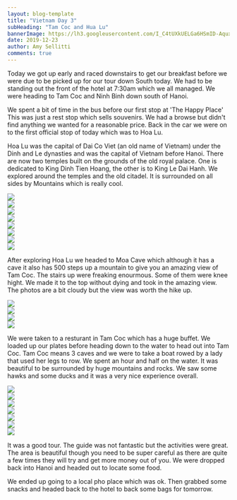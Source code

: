 ```yaml
---
layout: blog-template
title: "Vietnam Day 3"
subHeading: "Tam Coc and Hua Lu"
bannerImage: https://lh3.googleusercontent.com/I_C4tUXkUELGa6HSmID-AquxvDHg5zIWzOc6KF4LRmSAO_kVK25zW9TRMKRlZeUyrhEhjcf3FZ5uWd7mx9AnyjpX4acFTosFz1ConfPuAGxtCZHaeE3UOWvp6HTc6Rn35pkcVpIDq2JZ73HqALz28OKlBfjrdMA-DH38Ov6fiH-meuLstsldel-2JZTLR3jSWTB_iBoy0glZMxxUZi98vM3DRlwNKG78bGlHURdDjxyJBb3TOP2uQPA-Zw1kqOPGx_gTqFKsJq8IAo4PiYOXiMDohZwZKtyNCEuuQxWVeIC1bfmS0lNB3Hmjni-JoIkku5HkiE5cbge7-hgOCDFIIY2QNV4wOl_XBwdXRIFuFAlOKMqfRnDgSpViBFb7nifNkbKDyaui7Rymj5Q3yRX7xYJr2sp2h0qLQg5l_5hDAHeybo0FjiFDBg6JQwU8n9ap9TmjEiQKBfDJoTIb3vk3eVNg3CKg-LdeSnykBtEZs8zmqwwpZTmuEV90uAZzUXYyUC5vL_IIy9Y2IPjcAF3lBZTYHTDs05VBiWVMnGSsFuLu6mAMO1qX9ToPhQ5izrYpWkaeJv3LrpxjOCff0uMFj8HUUHEdpPIVkggSMTZ74yPH_qM85ZLi417-8aNZ9Gi_XVPwtAXu0A_6H-NXorehgItuUs-Ne5DBeCm8Dh3MjrVevjWY4TIQR5QY_Hd9HRmiALhtdZI93fHy6TUdg5BatT6nOD59H0pDv37TXh5Hwgf-_8lDfQ=w960-h720-no
date: 2019-12-23
author: Amy Sellitti
comments: true
---
```


Today we got up early and raced downstairs to get our breakfast before we were due to be picked up for our tour down South today. We had to be standing out the front of the hotel at 7:30am which we all managed.  We were heading to Tam Coc and Ninh Binh down south of Hanoi. 

We spent a bit of time in the bus before our first stop at 'The Happy Place' This was just a rest stop which sells souvenirs. We had a browse but didn't find anything we wanted for a reasonable price.  Back in the car we were on to the first official stop of today which was to Hoa Lu.

Hoa Lu was the capital of Dai Co Viet (an old name of Vietnam) under the Dinh and Le dynasties and was the capital of Vietnam before Hanoi. There are now two temples built on the grounds of the old royal palace. One is dedicated to King Dinh Tien Hoang, the other is to King Le Dai Hanh. We explored around the temples and the old citadel. It is surrounded on all sides by Mountains which is really cool.

<div class="center-image"><img src="https://lh3.googleusercontent.com/oN2IEYVhwj71CNF3qkwvrkwqG7SlsTaXWmqI5zm-7dWpN8SrR4PgkVmW2lR6re1__OTSMaEBXehoNvakuMgpJaV4TZXT-YKUGF0Jdi5EPZVGM-njACd1xPnqO7z6YbFH416i1uBQEykHyk7NBeBxpJhpMY_6UHSxIETmyt7FhnHJGI9mkpsgXMvzhRd3oYMKz5wRKrN4wF6rdZOKSd-QYgiTrCNyLzG4oJ96us9oTroHzOeFvfOgP98ZdOJTtB9M4K4tre8fyVNLz0bMEggbUFgulF9zqo3wsC9dDYWuYeHqgROfGkAr9TS2qYhCKjILEHL4WKP14KPjziK_SoXSynZlHkehIddvnv-CvAwftebM8ryiPNulTVn8ShxR7h446qsDMMqHFilM109WbF9eVn8seg8GxgETzXCEYg5xuNFYObVeigOoj_MbWiJRVtyaRU7LSEBE7Awzh_mEKnbEsdDiOl_l9MuC8aAV5ixONk5rSKvjMOwRQuuix9XK-8SP6hKfmV6F9FZve1w56eI3kaD7axv3-g8IjiETqMe7NKAucfWiY3M6KvnVh1wfEMIHvR8CY5oT2WWdKW0qP-uhqKg6DZDoLicqTkhmNwNQUnXE-u24Qd0XawgHe100OfljbLJTk-GFJbG87ng0Grxi_wFiqkEWR2QwVA899kzu0nJp3dX2Sjp9ntxb9ZcnIJsyhss73UK3A6hNOrEXbPctCQpluyYRz3lK3DFI91Vb30xAFbaAxw=w961-h641-no" /></div>
<div class="center-image"><img src="https://lh3.googleusercontent.com/zORf_AmGcyzWIOFH76hnLXuRGD7PZFoeROyEsajy-krXpjnHPBMxAGTf8Uh3HNfyHQl7QWtn9IZucxPBB_KFstkQesPsa8h2H0RY867jhUzbOp-0G_xjnKQzd8FDKhd3GjNZg9OHWDqSIqpGuoNuRlcp9Q87JRe6Mi_TU-aU6pqrx3bA_lG04m6yjH23Z5u6Ei-LO6PKJRi0CiDB8HpVEI8ZcyR8iSU-1k0H7uLsvtt_fISebJjl8is38PIJY4wVVcBRJvaWV1Rli_tDr7yjA0FgdTePMFFox9Ah9j1oWNiOePWKYQCqoZ6vaJZHs9XqaDph_EnIfBkDyIX2XGulXw9giXcsmyvaLqty9tJdLofSpXPzNBNLzowqajgiIIHt08XDlmydwzlZsc4dJZzxmUUrmRWJIVT1s8CP8oVGqsoDyR55ruPO2h71pBzN9_flB_adxkPOtXPlC8mvP8wo9210PK1A6tC17zj74Qad4erGK7dddYzme6wB0I080TEcDCsbB00y4dLuKQY0O-eG4kqqZrKYOSv9lPKl_8hdavVC8PrNsA8mrulaeK5kBaE37fKKN8Y_Az-zmogoalKzZFOZ6pw55nRST3UuzAMBUMpbLRV6miw1rI9_8t8dGtsZbI-5fDVP9yQlwknvge7xvcep_rselIkDZZgSXHub7DZX_Vg_l349DO_BsiYF5y9SA2AY0Wv6m3CHKU9oyycuQR4jYN4KIO8wpukfcOmaVFu7-9FXRw=w960-h640-no" /></div>
<div class="center-image"><img src="https://lh3.googleusercontent.com/9I_U3ebiSDSOqXM41r0qYlOyU-PxDgF_mEdpmI-QV-_FWBus-ZMms2XXjTw2Yd9zk03tCPRO9pA9b9Q6Ri4QZdk0HcaxvACOA2hR6dKVwBNGUv5Gt7oeZBoUKY09lWEz1Ueza936Ek5i28fLkHSP6H2yumh4EqYh7ZUV6w99DkinWeCn8zGMDDnlIkg1FwFUMgko1QeJHjrUvKL4RBW78EroDT5QGb_T65S9QIAz9vaNLS83r6IWRdh8QZlGmmkafGBtVV4R9mD7y_ChKIOCsUX9NoCgsECy0ey8VQ6kUm5C8JVW5qhjU9iAujtO6vMe3CuZNBMMRfL1C70uiwN79Cmj2KHGh7ui0gRqS99RCj2a-yltSuwe2evQFEYA0aJEb_kjBG2Ku1WYEKLYWC2mtuRZnVruHyAQONpsXM2zcG3AASswI0fkG64-GpVSQqt9L6xSJaHeSpwwX84UQ9FZGGaknjHdV86ORhXxSUqaCSc8PX_5uoCHg3pZum6TdgOf9AgvRqZzWYrB0gjNSqArm8YmEhj1o5FyOmBN32IjFJ8Oc2hoW26ZLZ5vO7c6hHqE-QPVmW2U136KL6x2JIFen7gRTyrISSK17dYC4E6Rmj_tm_PqtRW6iUmY9mCoEVrHs742bNc0hRAFZZPKUnXcKsv9AQ_HbvxXG7oXaCTPcby5J1_Wv7X86PwEJo9SEQLnymyrCpvyjOualAHndQYNnbXiq3Pz06zHpkoRLIfjFEs2EnOx9Q=w960-h640-no" /></div>
<div class="center-image"><img src="https://lh3.googleusercontent.com/zaJftDCVyhmQrZ9PmNrDdYHav4lTKMP8rZeXBIglDtcEWjvmkc7VMlgi1K2mGT2uojDyQrC3xajvLkvUVSx7oFasSj_zJRSn_1gdFUzOKKgu3HoSZRV0wgqImFEuuPSGjFYNv6VkvwtEvwiywUJYXOaZfOJO-fCkY298sXTIYwX5i7Ww4WrrEjb0bXby28PHCwZuRD_OJOXPmBZCeNOGYC7u5RMq1qasMO-jQ0itAVnpOiPeXFUElOw-Enl1tDbsVq_PV25qCyTobCGVd-zNp3W31Jz20hbP6yuhnOB62h0XXUEDjvCrXqZr4uDIUsph2NPZ0zJodTs38jjVduKQlO_141k6UKFjYUzdrG33Rnc8jLvz451w_yrSbp8nagwqpyMnrYS71j2uvgCv3S3k7LPDCHJocTnHvlMeALu-yGR8v-4vOIg5obQPihISruL8CU7WjxdMrpkyVa0VjBqMs7PVFQKkYvkUv28AQoJUZiY2o6O-8x2C6ttwI9RUR2TEuhJeNBPCA1Gn6iKID0p-uWZ2UISuj1mInrYkTf3dyelgiJ9aAPChQJzFcXk33XQPY4DRNxFIgqgfLbs6K80gI7xJNzy9-T7EemLw_MC_PMWLgkx7ZoB1zSC72Ln9w-PARUUfB3wJoqhC-fZxnIalHyMwUMozLGBe81bRc5mZNNLc0V9fthTNxn6FRaIY5cnYHUl6kkcIo6WmrILQohsKU-R1MspDzGR5m61cfdRPpCLwIMXaCA=w536-h804-no" /></div>
<div class="center-image"><img src="https://lh3.googleusercontent.com/8_FRzGdzY4OazUog-XX_zNQxj_GQaqZXzHd8clJ83oGZCJ6LcvWwsyBswYnhOgIqqIEGWE8r__fdLPhnC4yGCy76zVQXCzMH8O3C7VWTcrBRgppVXIebo01mKuEr8ADieqfgfd_I7-rXugXjIzedrZqTw7XDuuLsxhxFMoh-PhLNA_WduHRXIICuo1LBwIoX-MiPL3ay7f-SFNXmjgvSp5A1UsPzEjjt8TRr3lv_pctrEoB7688CchCqdQQNW3vQhTBKZz2Hj2gzlrFy8CYi28W-VIY0uJDGKqMDd5sFc9hdcty_2qFLiH34PpdglKZ2Gc8ZfBaFRoEjKVEUfd2pKbGKPZsBgZWxEY_NyBsmsxJnZSM-8WQvXRh-BQBTWX0QmRVshIREhHBlakvmDaFYjR4mS217o74lcB0eLDTsUbOO-FU4LkYJQoVSABg8Oce92uW2Jyl1i2Iua23iji2rKl2kvb8zht87CJIGP-iGyxgzsCg_rm7i-SSLR3mFsfgcYrvYf15Gd2Z6Lk2P26fDZkmfDxLZDtQoPvKY3Unjau-ARfWbm3bVuHc4RMHC4SlqKq-e_e3sFeNiJ6kLMHXMSdPiXDxL_5dBE9ILd2nTWuhPDHVabZjz-R7GZxR1dLqlH41t--tGzz0P10hizr_9ZDotv8XGOU8U_a9epTUYXRMV4KRXmdG8Fum4HWj8hRYwVnnEWhTBH3FUHe8_i5EcVAGQpzS9rDDw625biAoK7tBaTrHCUw=w536-h804-no" /></div>
<div class="center-image"><img src="https://lh3.googleusercontent.com/n9RIzy7I12YscjHr0CY2VMNj-4RRBwyf7RfMd7iU9CSi7yKjGoWZ8iHPvVdj2sQJnihHMeFkwo0a-c5vZh7bV-3HxlZ1ZmJAoPmWdo8zjHQdQOuNgKM8vo-FJAjkb-VsVOmPGIIB520N40CJUmcQsfFAB-sEvxaSYkkJZgjc2rDVXkksyYNhUjhss4JMaWO6P5FUcDjJ12UxoWcNUL08ax8GlBhpN981FVOHr5eklId4U5vbfP5Nx6Wf39JPaP-jm8LidnXR7yNsG9md8VE-UBWIXYz_DdH94klyYB9SsI7hNUgcg5LDsQcag8D-ugWdhbGlc1zggvLnqCsX2fAFIaUPPhetEnMM2yEzpCkgdk2N6lhhv1LZBGHIg3oxCLOyJvtYXSilIczkt--dU0zXSE-4EEBtIDNzrI1sMGcufK_rGDkePu8DTLcUQ1LP8QiW2r0II-i7BNqit_-b8-o58O4-dIjMwYKBRvdO8Zr9hF0fyVtqniDAnC1q4_e-ApAyJ-gFHredpTLr5rum29PaqK0Imkivss8WPPhqIKaaywajWtAVpeDh-pQbShMolrMiraOYGgSdJ9upHmKhnPizcvIGVy6BTkL9a6Eh0ZH4Xq4qYLBPf_pzL_PyIWY0vrli0QHSNBWy4yigv0rwWyE-Jr2SBe9u9alMoP2CvFy9Y_0QO9nTc3Po0QJNPm1_-xZ5jBaULwWJtFLJlNNQd_-4rHiXVTGJ6WrN9ezqDGVbhhiz5cCFGw=w960-h640-no" /></div>
<div class="center-image"><img src="https://lh3.googleusercontent.com/_SByfIjUOK6GF61j_-fSYDKJ4RyS22Id7dAPrCvGVbf2LFBFlsVVZpK_iw968hrvdyaqyi39lnUekEqTmQunOP-zJ5os3o9cPVsR6uh4gV16eGUfKyixAWFg_9VxJVBrcVE2A0l2mGs2XpCOSXLgLaaSXWxUrBOnXJ7_ZVaxMFEPSzawluW4hHjy49eIg1qiSyAPuJs-3r78b4kefPk90UjzecteFf4Yf4VcX4GvJP6D35ReS68xy-02-2HqDsU-DIBCYr97E8Yh9NXIBE4sqrcfYvCW2G3ZxzelewdajNpV175jcgqLkdh9Om5JW-sKU_tHbUUDdaqclsbjk0NzZphZtI6Qvmq5pt4Y89uJsUct-ilK-Llrh2Vfpuph6iV_RnfQwG14HhbEPswFhy1MSF9ah9j7bRtFtNPj4uZP0t65hL4BI6FBkHEG6Ih-O9ETTf6R1cknYKt6MkNO2sZTqvaYylaWy4lB_CjyzswA1oGLy_G7y3FgNvuN-m6SrMdCKI6HqJNsRbR24yEmTlv91RjSAxNeMXbVKJZ-Rmj5wz_J864zu6BQCjzsDs6AmclhIux269SctSf5y3bi9Y7J9S9YLRCL--z9ieyPbK6ZzoX8ARpkeg5HjMsgNzX7a77fcST9EWwnrMxLfEFTrXbPLIa9Tejfwh8xfcbIy8XBdtJudc4f9RpwMd1CTV87YAxM2NjG60KRsRoymHiLET97jI7Bpg6h6z6IgJKk3UUNRrpIfeDgAw=w454-h303-no" /></div>
<div class="center-image"><img src="https://lh3.googleusercontent.com/ZFp6BJQSHRuxS4RPdPjN4lcP7EVf6nsEGDctH2D_wiXqlXVbYYPQSS4azMfDNNETYm4NMhVpJI12StIcKahrAosb-ejxeg606cS5x7UUrC_9fgRF363Mg23xNfTRxHLrc6JMWEMcdwd_LGk_shPK0GRUUGTQIIEdyyoM1pg8wyLZ9s4tLlTZS9Y3LWp2flO8yvMhtEnf1gV2npfp9wosxRyLcLPrY4lzLIMgNRSn4EmwJSywUGsrihFQLbkKLbCKyrEfpdVogAOxagDRcI1albX9GR8Skux2YDmbkh7xUhLII4aK4V4dy5y0ltAbIwMd5mBnhW9Uh99m2VPwrQlNhWEbmBZ0bCUkgX7WD9dqLkOsgIC0Ec9FTVfRObL2DUIqAy3wvBoXzeEzaJFzk4Kubi1LY7Xvoknji4SDkMi-9H7u0aUi0qmOt5WQyJESUUXIeTzucJo5lCLITic_sFaDvfP_8aPydVY0VzoZLy6M4j1WtjEySS5bHnfK4P5I3XsvKuuuFfeJ0bQV3BDMdoDJXAa_BXe_wagygD2nojThWX6IGJ9LRu0FxKiK4uSYpftzpgFSaq4SyoNovOr8YCcblyMvl9ivJzkUjGZZB78goUEs1FGq3pGXbEjz2bpeu9EDob5IEe0vHFPO5NObAXjByeGFbuoMRdfPAThvgsAIbeW80mIBnjrwwtFW5AZlAYb0IDSVJwNqRX4RTnj3TbJvwhfTJKbuUwh5JWF6q2WXiWM3cW60xA=w960-h640-no" /></div>

After exploring Hoa Lu we headed to Moa Cave which although it has a cave it also has 500 steps up a mountain to give you an amazing view of Tam Coc. The stairs up were freaking enourmous. Some of them were knee hight. We made it to the top without dying and took in the amazing view. The photos are a bit cloudy but the view was worth the hike up. 
<div class="center-image"><img src="https://lh3.googleusercontent.com/-ZECJ1gtoeTmy74ln3szsZdDvTEoapS2fEAH0o-Q2Jaa-lfj-QvjqclKzu3bwZr9dhAbjzuoUaRZDJr1nU-L4V5ALm1Or5MSaJsawz8XzFtDJT_x7JufFDUEKpZKvQl9XtPgN-6f2QCnFpxOuUvK-uTcCze9QJWAx1d9LZWTeKQXs6PsVVXZMgPRGwu8WKkHysdYPeHiqiOcOrb6S3zYGwNAJkoKguhpMC7rJE29dke47aYj2D0PLfcUT8t5PSiZ-QcUj3ONoOf-0DEGA6TwouY3HLHPWOP_QhfRmWLSEdg-xMPqjJ4BRW3TT24NYCk9TXc77GfGlF6M8v3wnCbTp2YBPr0yO259VzvNgwzY06cwAr8TUlyP-R2byAXY7Gy348l2-l2MyGkWDqbjmqqqrH06cb9vLYBnQHOpmRk6FQk-wQkDCSNujc5SUut7lHi3f9qiHf7bjjFEMMN-m0yJGEY-SDUO3sXPrliaWOkWwwTKYi_FEJ3kbqyuGRiar0O5tOuYjormb4E44wCyxgwqwJj_y8l8EpLkn9RBZUF1mZiMArlqu-WRan8NnfnBJte0omjHU4vZvwO3o14G8SUNzVaAYxIbIA7XnGbDii3I8cLSeJH9BIbio8MsW47e47_l_rr-qAW1F5P2fzfIaT2xMtzRSChA5eJtU5yy8JZWdp_H7oZP5p8Spnz0FCI-rhGHC-XACyOrb8RFtDaExxjmvAlKm2U1g0A-ap52WVjn_Lm85SWY9A=w536-h804-no" /></div>
<div class="center-image"><img src="https://lh3.googleusercontent.com/Q_LPvIvWlX_dIFIQHc6TxskzFW_KwMcpuwJSlOWm1jG6Gt-UlIr9nlIH_84RpNa3hw0dGQEipFbclZ1MmeWaW-datgVz2Pp_bTD9BIZAnqjJsJJwxIBFqY2eazqDUe98hrjND61WA7JR7Fc_SiLUQv17483il0ymh2R3PJ3bmH8y_D0wnGcc1kKQrDEK2_DuiiJ7ZHH2zslPvR6mof2U0ANwmbllcx6bbzNVGq_PnFi9fhv2fErZdSCI6be9dd3vD2FylqCOH0Y1Px8ZlHfjBEkYt2uc1EXH5IEg01bftWL7awKUCwPbfU4m80DdsjK4R-nwuaUS-PmJqoWQ3y7TSaLa0ZLSQr2TmGe_dEbVqbqMCBeCAn3XROVfPnCmTKEPhuPajpysepPyZivvI9tl281Y1MfcHaZCHa9XM3cPnNaLQxvzoQuNEBcj3mJX1iddUcD1dlObZxEHPT7ubRfYI4w_Ey7ksWl1lWh9cMkmUKLRYUnuRpXrg27AXSq6TGvyRNOTjXv81rFqmxQ0hcOtNddnGFHmhgJLJUIw74lp4U9qhlvkuxELYidvYVwnU1EzI3KVbYxnJ-XkoUMECZFPfIlFZacJ_HwDQkOFV1z4tTCe245iGgwfBqhGcIFJwEdtE7zvTluc55Mx7iNVUYQru0Bq0YaS4NISiL961CsxJ93qPxZ7DfEFK6fBwifVQdHu1RmA9T6UCSvN5g4cBU1uD2rvyBsYbF6K4qv6ny5M1f07N0PKnw=w960-h720-no" /></div>
<div class="center-image"><img src="https://lh3.googleusercontent.com/FxLcHo6TCfF3QJKKVoCgeCSq1GzyXsctjr3OvR0e-gvOMEhlHrNrLXxWx-jGcoGAhNDF5ziCc05cB7XL3Ryo13oPoWpP7nyCuYpi0WLDy0ouJo70UjRsNMiIwyiBdntaPG908MscrqYgL8GO1wcA1THs4wSr6ZN4Nm_BqZUfZEU9ImDgZ-JYuZOcgOf5AiXca9M2ZhuQDyZC1qfSUP_RwiCuBAVBbwoGrLnuDmeolrKzrGJUGXxnmF8rYQf8k5grswljIxgcdaa_s4GhKr3LY3X5AVR8MIlnDuLLZ4ZoRT3oWjEaO0f_25ciYwUIjDc2FneaGBgbixjnXo1oS2r3mYWlMnyxG8j8PYSq5MNhCjCTLJD-t-MuwbuBwJu2MrxuaWtsIHEiiCIsEZCfYTGb6dyjtmM6R4tRRoonU4pLdzrnKO6QsT6QUTdny-MPoRDa4IW3ynNrxoIj2OzZSFYlxRUTfRT_HY7B4dBmzBVuulNk9LwVTkiK0zuiCHElGjjgELY0TwdXkOd1gkG3RRGKZdRO4Q2xEjo20y6kV8D_9FqohftfqCNipR9b3e9o2VfZuFVRSssiK2fIqgmlnX3CP2NfMci-ebBIMIZ3Dncm18nPXRe6pqTVbilmEXcsCEUkmMuOU7FCu8vRDAC4gRe-yhRFMK6g1iGwhlr-KhIi-pKfslOEXAlDnoVJWlRMMXCNe7jhVFPJQ89Qd5vu1tl6_9qtFBeDYUjusVGpnbCrsbPLiNSHRQ=w960-h640-no" /></div>
<div class="center-image"><img src="https://lh3.googleusercontent.com/duLAwj1laqi7_TngXp9TOnYgQN0Ffx8MjV9fknN64Kza0ycxqoN-Ye58NWymC9HKKT7YxYCoRoQiMcIFkBoY1QPwolGSbzDaHs_pAC9Mv-xIAt25Pl-8zjUjuWH2rjIOa0LwvR1JJldOkVcMj6rPUNhJQiz5pqxhIWViPUmAT0F6nGXU8HqAd0Ep8LIVs_cDgyjdhU3cosLrpSBmzG83ttqhWzYBEuNUmzhfpv0ZZaRrKr4mwE2hWoUevpxllvYXHWlUYZoXwj2Ilpr5IpC7s-GuFTDI5k6pWivGo2rStceUl67XU5GTR48OkEWpYSkKX2XsUzv9WY88j9xkcboXcKuESYJqXuM-8kGPjTYRXCSRbYHC_QpR6jk-jnjwrMdSRvFgOn8VWNWbpZoL5_0KqqlNiSt7y5hgNXoDi9LaTdxA8yhMy_x_LcSFUiyAmz497wmZqjEQrnNAXcFLHQtYZ-LJktHDpyHcNux_pycAOhQsHNLgG6uTBUk9l_xCxaF5xyQQp8kFCTWXY1bVrEF7oNzufJuSWY9gC685_ZAdJhDCUfl9SZIhCli-IAwYpwicQeAwe3mRheXxOL6Nx3lKWGjvg-DWsl-opb5Yvy_xRh-MGgXUaf0Y76-9384fH5_LGee89PLEarZKK07ET5ye0eF8D7fc-9loPdupcQIHrnbjPTPyP-KwCW2CAgPvFAY7jqXccFp0H-RBKWPMU1ckdqiAtiLFGCkat8__f_XevSMboM8Y_Q=w960-h640-no" /></div>

We were taken to a resturant in Tam Coc which has a huge buffet. We loaded up our plates before heading down to the water to head out into Tam Coc. Tam Coc means 3 caves and we were to take a boat rowed by a lady that used her legs to row. We spent an hour and half on the water. It was beautiful to be surrounded by huge mountains and rocks. We saw some hawks and some ducks and it was a very nice experience overall. 

<div class="center-image"><img src="https://lh3.googleusercontent.com/D-WXzxCAubHeHB443v7LK5zeTfDY60kPil2a366cq2u72inWVAlNfAUimmFxH3VwXjblkj-AVTYWAO7lWOqZADeFM-3rZHtAFbTb6yUgiRUq7AHl8tt-GZdUR5yWj0ikibA-zvXR5Iy-hNEoI8uHgVIaMhOz_FLUrA3P6P9L0agO9fYbKnYYsfg6_n1YRr7WjY9SNEndJv4uYfA8zCs4h2zr23io7IdNM_Yuit0NVg71PpdohdN6EOOpXz6Jx12kpnGPTKFGVRvst6dbnvdL_Zu5_C0VLtpBs-k4ED3aRCShj4UK9QECgLXnLzS8qfpPchHo-D9RVKVvToiO391WXYxWLyMmfSUvK8s7c-3Dk86JIG5kGzolLRcpli3e9XJ7O4W31KGoIg2QwTUmsw3enW8dL-PWsho4SFUcg8gZnwLofF-szjYGSLN5sW_NT1k5Ll5RuiVjgV4bjfCSNe_b_vHzPuKFw4AyfDqacXn2Y4D9qfMZY1uCD-1a4U3iGQwCYJucivjteDp0cX9aWWQMUu1Ag0V_yAtuietL0hDVEuy7_5cuzSgchw8gezTs1vNSbxEnrXpCLXQoLL--wfUyc8rSJWKttdpEb0SvD8EQtpDDRO1JvXNyzbrrn1RXufF-k_OMW1kHPbRtqoU3Y7n12F12xQH-hgls6MCwCOHWGSHH7PmMd5WbboYMZk1A0lLtT_S82DAH0Eh_vBwxWlKpC6ZKpgXxJvvAv-Gkfz63-6TcfvzJXg=w960-h720-no" /></div>
<div class="center-image"><img src="https://lh3.googleusercontent.com/J_0tRlCfh57lQ1NqvLm-WGP3yrHY6Fx3t_GIEAnbRZBSuwdL2fgY7uDa6lrbhGgv_0gF622vin6IQFG75kL1ORBCggxBE61V1CXLfW-VzJMPMalAy32QOSSoK1jt6MA6WUqBQLXpN-c400NER9rJ9SyY1R3Y1Wpqt6KIjObzVEv6sMSUATvVH2InzcCt41yLlzr6o5pH4KdbI5WGCBAhi7vEbRDmQvCNmO9XkQpCrssEHgsPKm1WnMf3SN4KbPqAeA5DZzlj49X67ooirTawKkvZeCcmMLBqzBRDw-WldIcbeqkwk5Xc_PAJkyBIagUrjJ7cT0BtbnQzGESDqcijR1Sar32oBRYQ_hc7QCKaj1dOOReaRfOtGib-Zt-fmRHUdHD921w1jbAmxYy1gmsUWH2t6wHyHz8yzfUrb6P33eB76bJaxzuWwS2WUhYmUNbAdjazrd3cKCLbh0E6Dl1J3wlVEPIU0UwT3QFwfumlngmrQmMTs5_BOTIRaMEJTBzJflFAjs4PSCr2tF_7UgtKSOYgeKy7x8STBP4jthgePyHY6bmoYYLprC9iKcCEgYi4A2SGLnrj-KBeNO5_CFoFn5lIVJmreS9iNS7rjdhfJI_ZxgzK8gZOUb8fFBiE3Uw4_131Uu6CJQ9N9HHk0EhQx9ZYhxIhToie4XKWlCRYcQidG-TEuZeioSKE4lFmNGwbICj0BPDCPwByUemeiFqF9j3qJc7eTQZnzJaL-qmSF6FEqjRgag=w960-h720-no" /></div>
<div class="center-image"><img src="https://lh3.googleusercontent.com/_nOSN7b739dqcb4I_5o_OKCjoPrOihEWNm6RSm7X_3Yy9aLS5OY6DLYQL9D9D6HlHUThZJrxQIUIdx3xLe1dFGwkaPF7-WDa0I2nfdeoNeykYCZ-GsdUifyyZFWUbF7V34mVL2KDwTuwM1RVoqu32xGDBenTQexYWtMtcHxLHyujJ12hwR7EA1SunUYVDFgurSir1zsK_dgWaFoaKyVIp5zJCp19XRvMGI2KppxWFHvHReiAu5WyJzKhwQ63_oQ4HxqzUJ9uyyv4VF11vsG1Ffj624K-K611Q65it7lyL20wxH9ZYCVL7Ipn73jPlqy0V508c4RAiCocvmWQAUXfADIVf4HWIs2AJdbYfNKE9ZCfA3ueDLoPzklBJPxE36crbbBA1ZNCGkDwGipif1ltkF_WEW-ng8xRyVl57x1kxiXe4GkE3Q53MptdYj_Ni-fBzwummAgSnlGVOV_HwW4yXfoiaWBnuLVLwCRvSS3GzDjXw5eOpsZ9g0sBskA5Ut-bin3Upub-9j3OcYc-LO-5zC1VYi82ayONAErIIqSQwk7zPntW-hwaWPdMXbUNFzhXWlJ1sJrZ968d6SF4mITjX5smBtvxCm1OgmffipASPtlPUBap4c7_lFWbIS1t5086t8Az8pcDTxRuGIRY0WrdTwMHZ5nVRpN_9UR5FccfypukXEK9oJuw6FdsDneATK4Uvp9sj8HKRgL_z52axYQC-fMELd4X5be_rNp_0ORAb31HiiU5Fg=w960-h640-no" /></div>
<div class="center-image"><img src="https://lh3.googleusercontent.com/55ecaifJ0jeldSqSPbY_LpDULxeTA-_EDmdU0KBOgOtrEYCDrU_sCnDKuwN_v_tAuyIHqOp78yq0NWAmw0aYYdUEo3WUzHalomoOdbWo2fHayuzUYnINFU4dpkZIEDaeq9-udpZfgfcREuVxrtmMRMtSLqUaluOu-RrRrKgVzaafEKAcHjMJz8qbzae3QMc4VYwDC6EUdPGHovleprKExlVvZIwj49I_Ea6FIfOptQk96lo7REe6sgQ8gkwUWeC-oDuMR6QTC62mpqgYi7WGXVdR1MfURsXzGpscIy01KDPCYiMTW2YGp58iAAjS_lClue5o3OPP4xf662bxS50qBGppK4DLOMC56GuGz1e3ptBqeajH8kLvlzNfXdEk4a4B20VYo4kZs1vxtPPzt5HEbGd_BFZSZP2LcMP2h03COfEnC-srEFYa6B3PRCf_JNPCq6kKyJpFM0n7Pq4QVKicR7Vw8T4RiIFN9O134SVTYa1d0a7Bnq0yYdW3tTibEz4SYPh8FpcsuCxRJuoisK87p7WlaYHUsrkuox_wa01s8wVbUK_K88mnrMT46M2VL6zWO6dEXNSGpUF-4mPahTNavUvAUfkyWExspXijivLNB4nxo9aZa8IhNwqUld5RUTHAEaLzWLclke3djrCt-fyacr6dKfT2bBSFsKy31em0g9APGY5_2S-Hd4sphstAGaCxblhLKGOMZHdFqVUs55PnLcg_hfSBKBDIZy5CkqoP---LCvXnzw=w960-h720-no" /></div>
<div class="center-image"><img src="https://lh3.googleusercontent.com/t0a3xAJsn0eeQwj5o4nlExKbpTuMpam2_xI5NrRw8ONBkA2raHHEBC5DFhYTmMi_KvIld78f9685rkD0R1XVYxOt00IQmm01uWekIhMBKUgr2YTGNeDHYdAEtKklAWicwU9Vzf0AgpTXlLijQQOmfyfAQpYRUMyZCX5xzUQwzy_3CYFEEhUBu3Cil8m4YshQVpmY4R76HFY5QmYoRRp02sfg475q-kGtVSriy1j8HgbZxZaO4m4_VoVO1yRcWYdmt0hXH4IL_1YqTZeGvl5ZVPqT-A0Cx9ysh92CLeGSniv1jmfBmGkb8Ot9XdEJqPgWDSQ8tesoWHP0LgQ9r91-gu3QbrCmeZ9D2AIA0CvzWIrRnnmZhJSYKli728xRk_8fieuB-GoM1OUo54P966UYQv_o5UijCHhrU5lv1BjzkTrO-9wqhEH0oOnIRtZzo4z45rDB9YHdcRomjXgxvoVcLADpXUPXFpZ4ubbgRJ-ldnSn0NYfefHH021Ff-N2rk5deeipNbYWOvmPysJ2DW2cy7hSGYybzH6HpzezhxcR9ApdheeO_xcHt38uNvB8Fh7DvgWc0sbx9akuvgJ8UZkQSWwlZ9kbXFS6W__ozDRhzGCfk7f4MOeQJUdDayAXnQH2BB_D2TTeXDnPitlLu5Q33pyd_iTPFkHq1MjQJ_JrzggTq-NxdUG22bvZ8wHx3hjww3uj9AkVey5otw-nkYywwt0dlwZS-D9tuZQmEewYc678QrZV1Q=w603-h804-no" /></div>
<div class="center-image"><img src="https://lh3.googleusercontent.com/-q0mutrgIuhal1VZYq23KS4dDnvDwyQsbpln4IrWIWrEJjXs0R3i6eejyvhxryhqM44OHzkAI5HlplJOOjbthYpRMj2dzLAmo_ZE3F2ZsL7FYvui_sV9KqBbuETaLqRta1OAF8PQ7PmGQc96T9Ka2eaMyDKaWOx_5iN7TVdr6f4GtrQiPAN0xWwczIa86orQL6XanzP02btEC3v6jQiN_svrbW50jKrbr_sFSNmYIVmLK7L0jGGpIVFRD1p0b1AnHeJ2pUjfs1Va17GpoNgDOvELus5ERfsmozl7CM6abDHdQaaTsGrpdCON1oXSrq-jr1dn7g6oT_Erp3hJIbxBLDqe62TsH_4YTyuZn4bxKZaAUAIzHJCAYxTUT2RqXz4XUoZcoG8fgWQ4WhNmmFE1_AUIOB58zUSjkiP0aDGivIEu2_Usz6B5iFapgrVWa4cWF3ihplXW5Xh0r5_rPp0eK-DexYGJZB-C_g1AEdrnZgRUwr9DOooslXcpdYijLLgBaRNuMIuAnkjgoU8cpaZDOuZixkfmpewbKIbyOFXrSjo2-Nw8TDgE3nMLpPUnv4Iv50fxPfJRI4rj8Mo8-Yz6AeqSOn88t-rKQbHFvg-edB04VdXiK2EmqBYHXI1il8WVbJh_tSDpq9WTgGeNcIyWMDOsZa2NuT_98PHUCc9_ABHiHLQRjriNen8IawrP6gWi_TopsMrgl4sdSpiKL2Oau5ojUhG22Tt020yf1Rpbm4yNLN_bPg=w960-h640-no" /></div>
<div class="center-image"><img src="https://lh3.googleusercontent.com/LZSN1A1sBBCrJG66kCN2lrOUC529ScCBSB8_Buixab8vXI-AePUdDL4q1Gzg1rN9tAafh2NtY0vbLy-iFhC6Uzl2GJyCkneYIsXsCCoMUM7C8CbVYl6rOtuuYGh6XSb8arr6g57_6v6p9_iDu__mRthR2b4cyZXJ685x7xpOGwOhgORUGfLNgMhNgLoeeA2MlQQJy0qQtI2GLVk_X_6MDtfiT96A0p-pg2I3xVn2y5cJzh9vAEAwlt7PQYjk37_qhdSOZ66PPsO0dcJcWINkwgknpFkGxk8cXRYGcV7Tx5hzzs0ay27h1HlS1UjLxgkcqnC8IO5VfMws713NIwyvMhCaEMZUsDy1HOTTV2VSCPEz-VNHcvHCuIeG5_m_UpzdkGuwjbdIyrTYlv02SIyxfA70VD16I3CE7Cwh8JZu6-9KRhM8Hele0BeYp0kCkpyPXBTF-4gntqBxMa22Z9SEWQOBK6qqKqRzMcFMwI2vYoSAg9-8ORk5y16s06eON-Jzh917aQm4LVTFydExMPxXZTmdhJ67Y0uln0Y820R2GIt-AVcJoZhZHBWP_pzN0gaDWvFkjty9Aahi417BsvrVjWkoiUO3tl6AByrBcMzC7a_M8m4GF6oRNX3zty1iPaX5uMLJL-YEGnlmffGL-B1tbb4c2CosI07o7ULHBU1gigLclAXiljPGXFBerbszg6Irf062OVfAQE3VwrrvQtcJvfnRuliXW9NsTLYNAluRygKVDijv0A=w603-h804-no" /></div>

It was a good tour. The guide was not fantastic but the activities were great. The area is beautiful though you need to be super careful as there are quite a few times they will try and get more money out of you. We were dropped back into Hanoi and headed out to locate some food. 

We ended up going to a local pho place which was ok. Then grabbed some snacks and headed back to the hotel to back some bags for tomorrow. 

